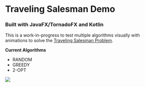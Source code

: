 # Traveling Salesman Demo

### Built with JavaFX/TornadoFX and Kotlin

This is a work-in-progress to test multiple algorithms visually with animations to solve the [Traveling Salesman Problem](https://en.wikipedia.org/wiki/Travelling_salesman_problem). 

**Current Algorithms**

* RANDOM
* GREEDY 
* 2-OPT

![](https://i.imgur.com/EoZ5yJO.png)
